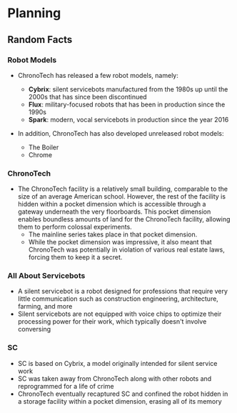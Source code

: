 # Planning

## Random Facts

### Robot Models

- ChronoTech has released a few robot models, namely:
    - **Cybrix**: silent servicebots manufactured from the 1980s up until the
      2000s that has since been discontinued
    - **Flux**: military-focused robots that has been in production since the
      1990s
    - **Spark**: modern, vocal servicebots in production since the year 2016

- In addition, ChronoTech has also developed unreleased robot models:
    - The Boiler
    - Chrome

### ChronoTech

- The ChronoTech facility is a relatively small building, comparable to the
  size of an average American school. However, the rest of the facility is
  hidden within a pocket dimension which is accessible through a gateway
  underneath the very floorboards. This pocket dimension enables boundless
  amounts of land for the ChronoTech facility, allowing them to perform
  colossal experiments.
    - The mainline series takes place in that pocket dimension.
    - While the pocket dimension was impressive, it also meant that ChronoTech
      was potentially in violation of various real estate laws, forcing them to
      keep it a secret.

### All About Servicebots

- A silent servicebot is a robot designed for professions that require very
  little communication such as construction engineering, architecture, farming,
  and more
- Silent servicebots are not equipped with voice chips to optimize their
  processing power for their work, which typically doesn't involve conversing

### SC

- SC is based on Cybrix, a model originally intended for silent service work
- SC was taken away from ChronoTech along with other robots and reprogrammed
  for a life of crime
- ChronoTech eventually recaptured SC and confined the robot hidden in a
  storage facility within a pocket dimension, erasing all of its memory

